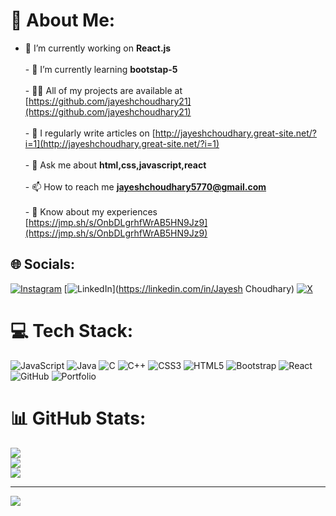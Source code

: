 # 💫 About Me:
- 🔭 I’m currently working on **React.js**<br><br>- 🌱 I’m currently learning **bootstap-5**<br><br>- 👨‍💻 All of my projects are available at [https://github.com/jayeshchoudhary21](https://github.com/jayeshchoudhary21)<br><br>- 📝 I regularly write articles on [http://jayeshchoudhary.great-site.net/?i=1](http://jayeshchoudhary.great-site.net/?i=1)<br><br>- 💬 Ask me about **html,css,javascript,react**<br><br>- 📫 How to reach me **jayeshchoudhary5770@gmail.com**<br><br>- 📄 Know about my experiences [https://jmp.sh/s/OnbDLgrhfWrAB5HN9Jz9](https://jmp.sh/s/OnbDLgrhfWrAB5HN9Jz9)<br>


## 🌐 Socials:
[![Instagram](https://img.shields.io/badge/Instagram-%23E4405F.svg?logo=Instagram&logoColor=white)](https://instagram.com/thenameis_.jayesh) [![LinkedIn](https://img.shields.io/badge/LinkedIn-%230077B5.svg?logo=linkedin&logoColor=white)](https://linkedin.com/in/Jayesh Choudhary) [![X](https://img.shields.io/badge/X-black.svg?logo=X&logoColor=white)](https://x.com/thisisajayesh) 

# 💻 Tech Stack:
![JavaScript](https://img.shields.io/badge/javascript-%23323330.svg?style=for-the-badge&logo=javascript&logoColor=%23F7DF1E) ![Java](https://img.shields.io/badge/java-%23ED8B00.svg?style=for-the-badge&logo=openjdk&logoColor=white) ![C](https://img.shields.io/badge/c-%2300599C.svg?style=for-the-badge&logo=c&logoColor=white) ![C++](https://img.shields.io/badge/c++-%2300599C.svg?style=for-the-badge&logo=c%2B%2B&logoColor=white) ![CSS3](https://img.shields.io/badge/css3-%231572B6.svg?style=for-the-badge&logo=css3&logoColor=white) ![HTML5](https://img.shields.io/badge/html5-%23E34F26.svg?style=for-the-badge&logo=html5&logoColor=white) ![Bootstrap](https://img.shields.io/badge/bootstrap-%238511FA.svg?style=for-the-badge&logo=bootstrap&logoColor=white) ![React](https://img.shields.io/badge/react-%2320232a.svg?style=for-the-badge&logo=react&logoColor=%2361DAFB) ![GitHub](https://img.shields.io/badge/github-%23121011.svg?style=for-the-badge&logo=github&logoColor=white) ![Portfolio](https://img.shields.io/badge/Portfolio-%23000000.svg?style=for-the-badge&logo=firefox&logoColor=#FF7139)
# 📊 GitHub Stats:
![](https://github-readme-stats.vercel.app/api?username=JAYESHCHOUDHARY21&theme=dark&hide_border=false&include_all_commits=true&count_private=false)<br/>
![](https://github-readme-streak-stats.herokuapp.com/?user=JAYESHCHOUDHARY21&theme=dark&hide_border=false)<br/>
![](https://github-readme-stats.vercel.app/api/top-langs/?username=JAYESHCHOUDHARY21&theme=dark&hide_border=false&include_all_commits=true&count_private=false&layout=compact)

---
[![](https://visitcount.itsvg.in/api?id=JAYESHCHOUDHARY21&icon=2&color=6)](https://visitcount.itsvg.in)

<!-- Proudly created with GPRM ( https://gprm.itsvg.in ) -->
